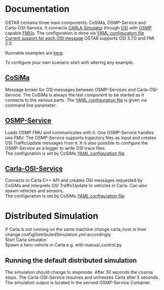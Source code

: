 # Documentation

OSTAR contains three main components: CoSiMa, OSMP-Service and Carla-OSI-Service.
It connects [CARLA Simulator](https://carla.org) through [OSI](https://www.asam.net/standards/detail/osi) with [OSMP](https://opensimulationinterface.github.io/osi-documentation/) capable [FMUs](https://fmi-standard.org/).
The configuration is done via [YAML configuration file](https://github.com/DLR-TS/OSTAR-Quickstart/tree/main/docu/Configuration.md)\
[Current support for each OSI message](https://github.com/DLR-TS/OSTAR-Quickstart/tree/main/docu/OSI_Field_Implementation.md)
OSTAR supports OSI 3.7.0 and FMI 2.0.

Runnable examples are [here](https://github.com/DLR-TS/OSTAR-Quickstart/tree/main/examples).

To configure your own scenario start with altering any example.

## [CoSiMa](https://github.com/DLR-TS/CoSiMa)

Message broker for OSI messages between OSMP-Services and Carla-OSI-Service.
The CoSiMa is always the last component to be started as it connects to the various parts.
The [YAML configuration file](https://github.com/DLR-TS/OSTAR-Quickstart/tree/main/docu/Configuration.md) is given via command line parameter.

## [OSMP-Service](https://github.com/DLR-TS/OSMP-Service)

Loads OSMP FMU and communicates with it.
One OSMP-Service handles one FMU.
The OSMP-Service supports trajectory files as input and creates OSI TrafficUpdate messages from it.
It is also possible to configure the OSMP-Service as a logger to write OSI trace files.\
The configuration is set by CoSiMa [YAML configuration file](https://github.com/DLR-TS/OSTAR-Quickstart/tree/main/docu/Configuration.md)

## [Carla-OSI-Service](https://github.com/DLR-TS/Carla-OSI-Service)

Connects to Carla C++ API and creates OSI messages requested by CoSiMa and interprets OSI TrafficUpdate to vehicles in Carla.
Can also spawn vehicles and sensors.\
The configuration is set by CoSiMa [YAML configuration file](https://github.com/DLR-TS/OSTAR-Quickstart/tree/main/docu/Configuration.md)

# Distributed Simulation

If Carla is not running on the same machine change carla_host in then change configDistributedSimulation.yml accordingly.\
Start Carla simulator.\
Spawn a hero vehicle in Carla e.g. with manual_control.py

## Running the default distributed simulation

The simulation should change to stepmode.
After 30 seconds the cosima stops.
The Carla-OSI-Service resumes and unfreezes Carla after 5 seconds.
The simulation output is located in the second OSMP-Service Container.

